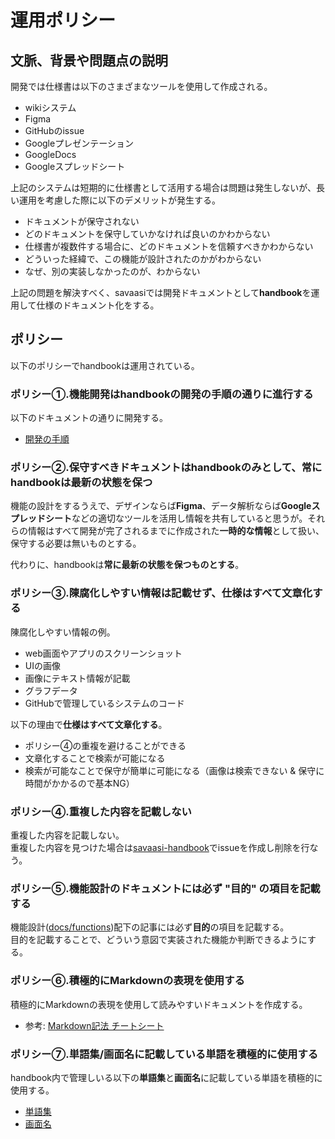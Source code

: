 # 運用ポリシー

## 文脈、背景や問題点の説明

開発では仕様書は以下のさまざまなツールを使用して作成される。
 - wikiシステム
 - Figma
 - GitHubのissue
 - Googleプレゼンテーション
 - GoogleDocs
 - Googleスプレッドシート

上記のシステムは短期的に仕様書として活用する場合は問題は発生しないが、長い運用を考慮した際に以下のデメリットが発生する。
 - ドキュメントが保守されない
 - どのドキュメントを保守していかなければ良いのかわからない
 - 仕様書が複数件する場合に、どのドキュメントを信頼すべきかわからない
 - どういった経緯で、この機能が設計されたのかがわからない
 - なぜ、別の実装しなかったのが、わからない

上記の問題を解決すべく、savaasiでは開発ドキュメントとして**handbook**を運用して仕様のドキュメント化をする。


## ポリシー

以下のポリシーでhandbookは運用されている。

### ポリシー①.機能開発はhandbookの開発の手順の通りに進行する

以下のドキュメントの通りに開発する。
 - [開発の手順](guide/02-work-procedure)

### ポリシー②.保守すべきドキュメントはhandbookのみとして、常にhandbookは最新の状態を保つ

機能の設計をするうえで、デザインならば**Figma**、データ解析ならば**Googleスプレッドシート**などの適切なツールを活用し情報を共有していると思うが。それらの情報はすべて開発が完了されるまでに作成された**一時的な情報**として扱い、保守する必要は無いものとする。

代わりに、handbookは**常に最新の状態を保つものとする**。

### ポリシー③.陳腐化しやすい情報は記載せず、仕様はすべて文章化する

陳腐化しやすい情報の例。
 - web画面やアプリのスクリーンショット
 - UIの画像
 - 画像にテキスト情報が記載
 - グラフデータ
 - GitHubで管理しているシステムのコード

以下の理由で**仕様はすべて文章化する**。
 - ポリシー④の重複を避けることができる
 - 文章化することで検索が可能になる
 - 検索が可能なことで保守が簡単に可能になる（画像は検索できない & 保守に時間がかかるので基本NG）

### ポリシー④.重複した内容を記載しない

重複した内容を記載しない。<br/>
重複した内容を見つけた場合は[savaasi-handbook](https://github.com/s-tochika/savaasi-handbook)でissueを作成し削除を行なう。


### ポリシー⑤.機能設計のドキュメントには必ず "目的" の項目を記載する

機能設計([docs/functions](https://github.com/s-tochika/savaasi-handbook/tree/main/docs/functions))配下の記事には必ず**目的**の項目を記載する。<br/>
目的を記載することで、どういう意図で実装された機能か判断できるようにする。

### ポリシー⑥.積極的にMarkdownの表現を使用する

積極的にMarkdownの表現を使用して読みやすいドキュメントを作成する。

- 参考: [Markdown記法 チートシート](https://gist.github.com/mignonstyle/083c9e1651d7734f84c99b8cf49d57fa)


### ポリシー⑦.単語集/画面名に記載している単語を積極的に使用する

handbook内で管理しいる以下の**単語集**と**画面名**に記載している単語を積極的に使用する。
 - [単語集](word)
 - [画面名](screen)
